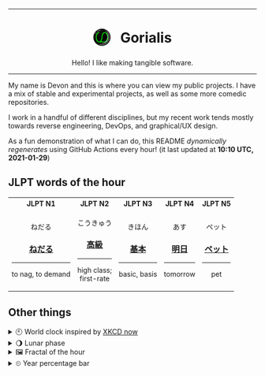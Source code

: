 ***

<h1 align="center">
<sub>
    <img src="readme/resources/avatar.png" height="36">
</sub>
&nbsp;
Gorialis
</h1>
<p align="center">
Hello! I like making tangible software.
</p>

***

My name is Devon and this is where you can view my public projects. I have a mix of stable and experimental projects, as well as some more comedic repositories.

I work in a handful of different disciplines, but my recent work tends mostly towards reverse engineering, DevOps, and graphical/UX design.

As a fun demonstration of what I can do, this README *dynamically regenerates* using GitHub Actions every hour! (it last updated at **10:10 UTC, 2021-01-29**)

<h2>JLPT words of the hour</h2>
<table>
    <tr>
        <th>JLPT N1</th>
        <th>JLPT N2</th>
        <th>JLPT N3</th>
        <th>JLPT N4</th>
        <th>JLPT N5</th>
    </tr>
    <tr>
        <td>
            <p align="center">ねだる</p>
            <h3 align="center"><b><a href="https://jisho.org/search/%E3%81%AD%E3%81%A0%E3%82%8B">ねだる</a></b></h3>
            <hr>
            <p align="center">to nag,<wbr> to demand</p>
        </td>
        <td>
            <p align="center">こうきゅう</p>
            <h3 align="center"><b><a href="https://jisho.org/search/%E9%AB%98%E7%B4%9A">高級</a></b></h3>
            <hr>
            <p align="center">high class;<br> first-rate</p>
        </td>
        <td>
            <p align="center">きほん</p>
            <h3 align="center"><b><a href="https://jisho.org/search/%E5%9F%BA%E6%9C%AC">基本</a></b></h3>
            <hr>
            <p align="center">basic,<wbr> basis</p>
        </td>
        <td>
            <p align="center">あす</p>
            <h3 align="center"><b><a href="https://jisho.org/search/%E6%98%8E%E6%97%A5">明日</a></b></h3>
            <hr>
            <p align="center">tomorrow</p>
        </td>
        <td>
            <p align="center">ペット</p>
            <h3 align="center"><b><a href="https://jisho.org/search/%E3%83%9A%E3%83%83%E3%83%88">ペット</a></b></h3>
            <hr>
            <p align="center">pet</p>
        </td>
    </tr>
</table>

<h2>Other things</h2>
<details>
<summary>🕙  World clock inspired by <a href="https://xkcd.com/now">XKCD now</a></summary>

> <img src="generated/now.png" width="512">

</details>
<details>
<summary>🌖 Lunar phase</summary>

The moon is approximately 56.95% through its phase (Waning Gibbous).

</details>
<details>
<summary>&#x1f5bc; Fractal of the hour</summary>

> <img src="generated/fractal.png" width="512">

</details>
<details>
<summary>&#x23f2; Year percentage bar</summary>
<pre><code>2021 [█▁▁▁▁▁▁▁▁▁▁▁▁▁▁▁▁▁▁▁] 7.79%</code></pre>
</details>
